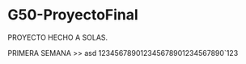 # G50-ProyectoFinal
PROYECTO HECHO A SOLAS.

PRIMERA SEMANA >>
asd
123456789012345678901234567890`123